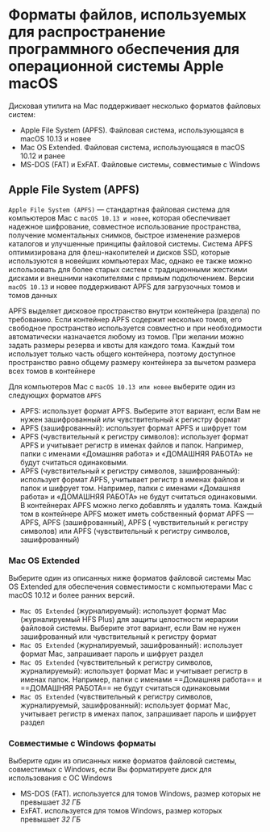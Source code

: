 # Форматы файлов, используемых для распространение программного обеспечения для операционной системы Apple macOS

Дисковая утилита на Mac поддерживает несколько форматов файловых систем:

- Apple File System (APFS). Файловая система, использующаяся в macOS 10.13 и новее
- Mac OS Extended. Файловая система, использующаяся в macOS 10.12 и ранее
- MS-DOS (FAT) и ExFAT. Файловые системы, совместимые с Windows

## Apple File System (APFS)

`Apple File System (APFS)` — стандартная файловая система для компьютеров Mac с `macOS 10.13 и новее`, которая обеспечивает надежное шифрование, совместное использование пространства, получение
моментальных снимков, быстрое изменение размеров каталогов и улучшенные принципы файловой системы. Система APFS оптимизирована для флеш-накопителей и дисков SSD, которые используются в новейших
компьютерах Mac, однако ее также можно использовать для более старых систем с традиционными жесткими дисками и внешними накопителями с прямым подключением. Версии `macOS 10.13` и новее поддерживают
APFS для загрузочных томов и томов данных

APFS выделяет дисковое пространство внутри контейнера (раздела) по требованию. Если контейнер APFS содержит несколько томов, его свободное пространство используется совместно и при необходимости
автоматически назначается любому из томов. При желании можно задать размеры резерва и квоты для каждого тома. Каждый том использует только часть общего контейнера, поэтому доступное пространство равно
общему размеру контейнера за вычетом размера всех томов в контейнере

Для компьютеров Mac с `macOS 10.13 или новее` выберите один из следующих форматов `APFS`

- APFS: использует формат APFS. Выберите этот вариант, если Вам не нужен зашифрованный или чувствительный к регистру формат
- APFS (зашифрованный): использует формат APFS и шифрует том
- APFS (чувствительный к регистру символов): использует формат APFS и учитывает регистр в именах файлов и папок. Например, папки с именами «Домашняя работа» и «ДОМАШНЯЯ РАБОТА» не будут считаться
  одинаковыми.
- APFS (чувствительный к регистру символов, зашифрованный): использует формат APFS, учитывает регистр в именах файлов и папок и шифрует том. Например, папки с именами «Домашняя работа» и «ДОМАШНЯЯ
  РАБОТА» не будут считаться одинаковыми. В контейнерах APFS можно легко добавлять и удалять тома. Каждый том в контейнере APFS может иметь собственный формат APFS — APFS, APFS (зашифрованный), APFS (
  чувствительный к регистру символов) или APFS (чувствительный к регистру символов, зашифрованный)

### Mac OS Extended

Выберите один из описанных ниже форматов файловой системы Mac OS Extended для обеспечения совместимости с компьютерами Mac с macOS 10.12 и более ранних версий.

- `Mac OS Extended` (журналируемый): использует формат Mac (журналируемый HFS Plus) для защиты целостности иерархии файловой системы. Выберите этот вариант, если Вам не нужен зашифрованный или
  чувствительный к регистру формат
- `Mac OS Extended` (журналируемый, зашифрованный): использует формат Mac, запрашивает пароль и шифрует раздел
- `Mac OS Extended` (чувствительный к регистру символов, журналируемый): использует формат Mac и учитывает регистр в именах папок. Например, папки с именами ==Домашняя работа== и ==ДОМАШНЯЯ РАБОТА==
  не будут считаться одинаковыми
- `Mac OS Extended` (чувствительный к регистру символов, журналируемый, зашифрованный): использует формат Mac, учитывает регистр в именах папок, запрашивает пароль и шифрует раздел

### Совместимые с Windows форматы

Выберите один из описанных ниже форматов файловой системы, совместимых с Windows, если Вы форматируете диск для использования с ОС Windows

- MS-DOS (FAT). используется для томов Windows, размер которых не превышает _32 ГБ_
- ExFAT. используется для томов Windows, размер которых превышает _32 ГБ_
